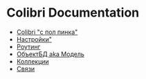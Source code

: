 Colibri Documentation
=====================

- [Colibri "с пол пинка"](/quick.md)
- [Настройки"](/config.md)
- [Роутинг](/routing.md)
- [ОбъектБД aka Модель](/object.md)
- [Коллекции](/collection.md)
- [Связи](/relations.md)

